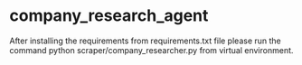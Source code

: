 # company_research_agent
After installing the requirements from requirements.txt file
please run the command python scraper/company_researcher.py from virtual environment.
